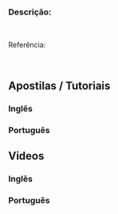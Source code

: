 ### Descrição: 
<br/>

Referência: <a href="#"></a>

<br/>

## Apostilas / Tutoriais
### Inglês
### Português
## Videos
### Inglês
### Português
